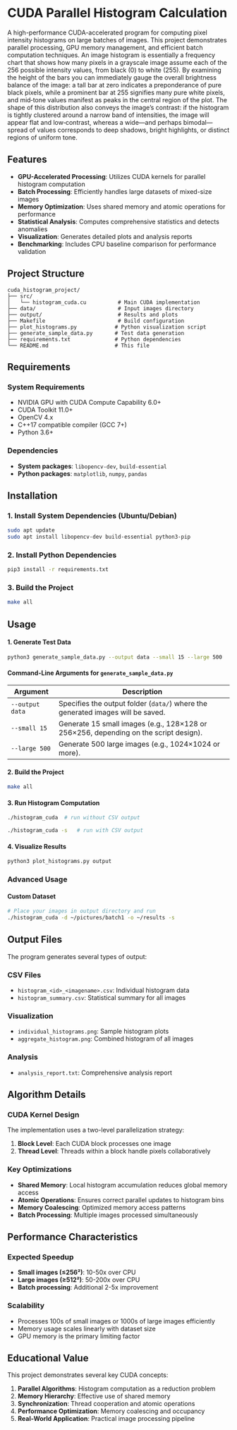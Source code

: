 # CUDA Parallel Histogram Calculation

A high-performance CUDA-accelerated program for computing pixel intensity histograms on large batches of images. This project demonstrates parallel processing, GPU memory management, and efficient batch computation techniques.
An image histogram is essentially a frequency chart that shows how many pixels in a grayscale image assume each of the 256 possible intensity values, from black (0) to white (255). By examining the height of the bars you can immediately gauge the overall brightness balance of the image: a tall bar at zero indicates a preponderance of pure black pixels, while a prominent bar at 255 signifies many pure white pixels, and mid‑tone values manifest as peaks in the central region of the plot. The shape of this distribution also conveys the image’s contrast: if the histogram is tightly clustered around a narrow band of intensities, the image will appear flat and low‑contrast, whereas a wide—and perhaps bimodal—spread of values corresponds to deep shadows, bright highlights, or distinct regions of uniform tone.

## Features

- **GPU-Accelerated Processing**: Utilizes CUDA kernels for parallel histogram computation
- **Batch Processing**: Efficiently handles large datasets of mixed-size images
- **Memory Optimization**: Uses shared memory and atomic operations for performance
- **Statistical Analysis**: Computes comprehensive statistics and detects anomalies
- **Visualization**: Generates detailed plots and analysis reports
- **Benchmarking**: Includes CPU baseline comparison for performance validation

## Project Structure

```
cuda_histogram_project/
├── src/
│   └── histogram_cuda.cu          # Main CUDA implementation
├── data/                          # Input images directory
├── output/                        # Results and plots
├── Makefile                       # Build configuration
├── plot_histograms.py            # Python visualization script
├── generate_sample_data.py       # Test data generation
├── requirements.txt              # Python dependencies
└── README.md                     # This file
```

## Requirements

### System Requirements
- NVIDIA GPU with CUDA Compute Capability 6.0+
- CUDA Toolkit 11.0+
- OpenCV 4.x
- C++17 compatible compiler (GCC 7+)
- Python 3.6+

### Dependencies
- **System packages**: `libopencv-dev`, `build-essential`
- **Python packages**: `matplotlib`, `numpy`, `pandas`

## Installation

### 1. Install System Dependencies (Ubuntu/Debian)
```bash
sudo apt update
sudo apt install libopencv-dev build-essential python3-pip
```

### 2. Install Python Dependencies
```bash
pip3 install -r requirements.txt
```

### 3. Build the Project
```bash
make all
```

## Usage

#### 1. Generate Test Data
```bash
python3 generate_sample_data.py --output data --small 15 --large 500
```
#### Command-Line Arguments for `generate_sample_data.py`

| Argument       | Description                                                                 |
|----------------|-----------------------------------------------------------------------------|
| `--output data`| Specifies the output folder (`data/`) where the generated images will be saved. |
| `--small 15`   | Generate 15 small images (e.g., 128×128 or 256×256, depending on the script design). |
| `--large 500`  | Generate 500 large images (e.g., 1024×1024 or more).                        |


#### 2. Build the Project
```bash
make all
```

#### 3. Run Histogram Computation
```bash
./histogram_cuda  # run without CSV output

./histogram_cuda -s   # run with CSV output
```

#### 4. Visualize Results
```bash
python3 plot_histograms.py output
```

### Advanced Usage

#### Custom Dataset
```bash
# Place your images in output directory and run
./histogram_cuda -d ~/pictures/batch1 -o ~/results -s
```

## Output Files

The program generates several types of output:

### CSV Files
- `histogram_<id>_<imagename>.csv`: Individual histogram data
- `histogram_summary.csv`: Statistical summary for all images

### Visualization
- `individual_histograms.png`: Sample histogram plots
- `aggregate_histogram.png`: Combined histogram of all images
### Analysis
- `analysis_report.txt`: Comprehensive analysis report

## Algorithm Details

### CUDA Kernel Design
The implementation uses a two-level parallelization strategy:

1. **Block Level**: Each CUDA block processes one image
2. **Thread Level**: Threads within a block handle pixels collaboratively

### Key Optimizations
- **Shared Memory**: Local histogram accumulation reduces global memory access
- **Atomic Operations**: Ensures correct parallel updates to histogram bins
- **Memory Coalescing**: Optimized memory access patterns
- **Batch Processing**: Multiple images processed simultaneously


## Performance Characteristics

### Expected Speedup
- **Small images (≤256²)**: 10-50x over CPU
- **Large images (≥512²)**: 50-200x over CPU
- **Batch processing**: Additional 2-5x improvement

### Scalability
- Processes 100s of small images or 1000s of large images efficiently
- Memory usage scales linearly with dataset size
- GPU memory is the primary limiting factor


## Educational Value

This project demonstrates several key CUDA concepts:

1. **Parallel Algorithms**: Histogram computation as a reduction problem
2. **Memory Hierarchy**: Effective use of shared memory
3. **Synchronization**: Thread cooperation and atomic operations
4. **Performance Optimization**: Memory coalescing and occupancy
5. **Real-World Application**: Practical image processing pipeline
